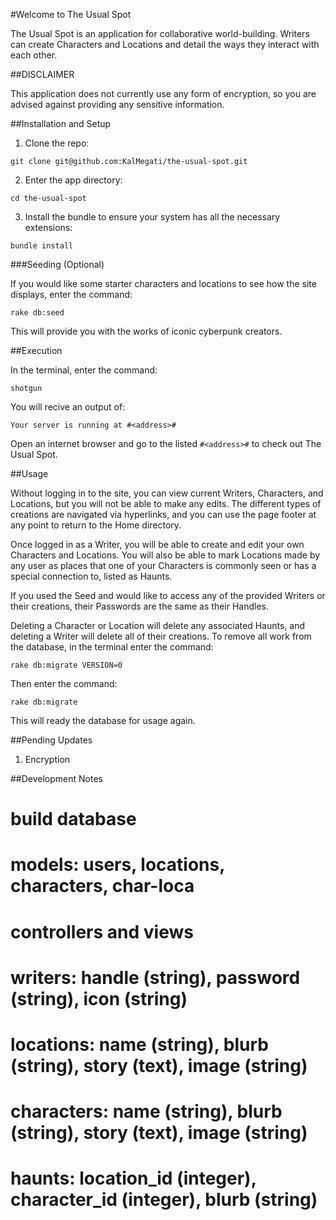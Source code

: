 #Welcome to The Usual Spot

The Usual Spot is an application for collaborative world-building. Writers can create Characters and Locations and detail the ways they interact with each other.

##DISCLAIMER

This application does not currently use any form of encryption, so you are advised against providing any sensitive information.

##Installation and Setup

1) Clone the repo:

`git clone git@github.com:KalMegati/the-usual-spot.git`

2) Enter the app directory:

`cd the-usual-spot`

3) Install the bundle to ensure your system has all the necessary extensions:

`bundle install`

###Seeding (Optional)

If you would like some starter characters and locations to see how the site displays, enter the command:

`rake db:seed`

This will provide you with the works of iconic cyberpunk creators.

##Execution

In the terminal, enter the command:

`shotgun`

You will recive an output of:

`Your server is running at #<address>#`

Open an internet browser and go to the listed `#<address>#` to check out The Usual Spot.

##Usage

Without logging in to the site, you can view current Writers, Characters, and Locations, but you will not be able to make any edits. The different types of creations are navigated via hyperlinks, and you can use the page footer at any point to return to the Home directory.

Once logged in as a Writer, you will be able to create and edit your own Characters and Locations. You will also be able to mark Locations made by any user as places that one of your Characters is commonly seen or has a special connection to, listed as Haunts.

If you used the Seed and would like to access any of the provided Writers or their creations, their Passwords are the same as their Handles.

Deleting a Character or Location will delete any associated Haunts, and deleting a Writer will delete all of their creations. To remove all work from the database, in the terminal enter the command:

`rake db:migrate VERSION=0`

Then enter the command:

`rake db:migrate`

This will ready the database for usage again.

##Pending Updates

1) Encryption

##Development Notes

# build database
# models: users, locations, characters, char-loca
# controllers and views

# writers: handle (string), password (string), icon (string)
# locations: name (string), blurb (string), story (text), image (string)
# characters: name (string), blurb (string), story (text), image (string)
# haunts: location_id (integer), character_id (integer), blurb (string)
